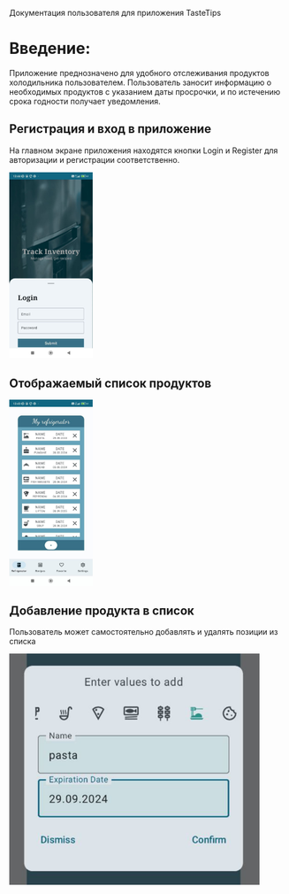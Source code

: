 Документация пользователя для приложения TasteTips
# Введение:
Приложение преднозначено для удобного отслеживания продуктов холодильника пользователем. Пользователь заносит информацию о необходимых продуктов с указанием даты просрочки, и по истечению срока годности получает уведомления.

## Регистрация и вход в приложение  

На главном экране приложения находятся кнопки Login и Register для авторизации и регистрации соответственно.  

<img src="images/login_screen.jpg" width="30%"/>  

## Отображаемый список продуктов  

<img src="images/refrigerator_screen.jpg" width="30%"/>  

## Добавление продукта в список  

Пользователь может самостоятельно добавлять и удалять позиции из списка  

<img src="images/Screenshot_11.png"/>  

